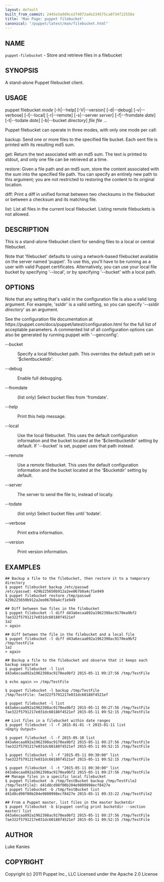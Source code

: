 ```yaml
---
layout: default
built_from_commit: 2445e3a9d9ce2f4072ade234575ca8f34f22550a
title: 'Man Page: puppet filebucket'
canonical: "/puppet/latest/man/filebucket.html"
---
```


<div class='mp'>
<h2 id="NAME">NAME</h2>
<p class="man-name">
  <code>puppet-filebucket</code> - <span class="man-whatis">Store and retrieve files in a filebucket</span>
</p>

<h2 id="SYNOPSIS">SYNOPSIS</h2>

<p>A stand-alone Puppet filebucket client.</p>

<h2 id="USAGE">USAGE</h2>

<p>puppet filebucket <var>mode</var> [-h|--help] [-V|--version] [-d|--debug]
  [-v|--verbose] [-l|--local] [-r|--remote] [-s|--server <var>server</var>]
  [-f|--fromdate <var>date</var>] [-t|--todate <var>date</var>] [-b|--bucket <var>directory</var>]
  <var>file</var> <var>file</var> ...</p>

<p>Puppet filebucket can operate in three modes, with only one mode per call:</p>

<p>backup:
  Send one or more files to the specified file bucket. Each sent file is
  printed with its resulting md5 sum.</p>

<p>get:
  Return the text associated with an md5 sum. The text is printed to
  stdout, and only one file can be retrieved at a time.</p>

<p>restore:
  Given a file path and an md5 sum, store the content associated with
  the sum into the specified file path. You can specify an entirely new
  path to this argument; you are not restricted to restoring the content
  to its original location.</p>

<p>diff:
  Print a diff in unified format between two checksums in the filebucket
  or between a checksum and its matching file.</p>

<p>list:
  List all files in the current local filebucket. Listing remote
  filebuckets is not allowed.</p>

<h2 id="DESCRIPTION">DESCRIPTION</h2>

<p>This is a stand-alone filebucket client for sending files to a local or
central filebucket.</p>

<p>Note that 'filebucket' defaults to using a network-based filebucket
available on the server named 'puppet'. To use this, you'll have to be
running as a user with valid Puppet certificates. Alternatively, you can
use your local file bucket by specifying '--local', or by specifying
'--bucket' with a local path.</p>

<h2 id="OPTIONS">OPTIONS</h2>

<p>Note that any setting that's valid in the configuration
file is also a valid long argument. For example, 'ssldir' is a valid
setting, so you can specify '--ssldir <var>directory</var>' as an
argument.</p>

<p>See the configuration file documentation at
https://puppet.com/docs/puppet/latest/configuration.html for the
full list of acceptable parameters. A commented list of all
configuration options can also be generated by running puppet with
'--genconfig'.</p>

<dl>
<dt>--bucket</dt><dd><p>Specify a local filebucket path. This overrides the default path
set in '$clientbucketdir'.</p></dd>
<dt class="flush">--debug</dt><dd><p>Enable full debugging.</p></dd>
<dt>--fromdate</dt><dd><p>(list only) Select bucket files from 'fromdate'.</p></dd>
<dt class="flush">--help</dt><dd><p>Print this help message.</p></dd>
<dt class="flush">--local</dt><dd><p>Use the local filebucket. This uses the default configuration
information and the bucket located at the '$clientbucketdir'
setting by default. If '--bucket' is set, puppet uses that
path instead.</p></dd>
<dt>--remote</dt><dd><p>Use a remote filebucket. This uses the default configuration
information and the bucket located at the '$bucketdir' setting
by default.</p></dd>
<dt>--server</dt><dd><p>The server to send the file to, instead of locally.</p></dd>
<dt>--todate</dt><dd><p>(list only) Select bucket files until 'todate'.</p></dd>
<dt>--verbose</dt><dd><p>Print extra information.</p></dd>
<dt>--version</dt><dd><p>Print version information.</p></dd>
</dl>


<h2 id="EXAMPLES">EXAMPLES</h2>

<pre><code>## Backup a file to the filebucket, then restore it to a temporary directory
$ puppet filebucket backup /etc/passwd
/etc/passwd: 429b225650b912a2ee067b0a4cf1e949
$ puppet filebucket restore /tmp/passwd 429b225650b912a2ee067b0a4cf1e949

## Diff between two files in the filebucket
$ puppet filebucket -l diff d43a6ecaa892a1962398ac9170ea9bf2 7ae322f5791217e031dc60188f4521ef
1a2
&gt; again

## Diff between the file in the filebucket and a local file
$ puppet filebucket -l diff d43a6ecaa892a1962398ac9170ea9bf2 /tmp/testFile
1a2
&gt; again

## Backup a file to the filebucket and observe that it keeps each backup separate
$ puppet filebucket -l list
d43a6ecaa892a1962398ac9170ea9bf2 2015-05-11 09:27:56 /tmp/TestFile

$ echo again &gt;&gt; /tmp/TestFile

$ puppet filebucket -l backup /tmp/TestFile
/tmp/TestFile: 7ae322f5791217e031dc60188f4521ef

$ puppet filebucket -l list
d43a6ecaa892a1962398ac9170ea9bf2 2015-05-11 09:27:56 /tmp/TestFile
7ae322f5791217e031dc60188f4521ef 2015-05-11 09:52:15 /tmp/TestFile

## List files in a filebucket within date ranges
$ puppet filebucket -l -f 2015-01-01 -t 2015-01-11 list
&lt;Empty Output>

$ puppet filebucket -l -f 2015-05-10 list
d43a6ecaa892a1962398ac9170ea9bf2 2015-05-11 09:27:56 /tmp/TestFile
7ae322f5791217e031dc60188f4521ef 2015-05-11 09:52:15 /tmp/TestFile

$ puppet filebucket -l -f "2015-05-11 09:30:00" list
7ae322f5791217e031dc60188f4521ef 2015-05-11 09:52:15 /tmp/TestFile

$ puppet filebucket -l -t "2015-05-11 09:30:00" list
d43a6ecaa892a1962398ac9170ea9bf2 2015-05-11 09:27:56 /tmp/TestFile
## Manage files in a specific local filebucket
$ puppet filebucket -b /tmp/TestBucket backup /tmp/TestFile2
/tmp/TestFile2: d41d8cd98f00b204e9800998ecf8427e
$ puppet filebucket -b /tmp/TestBucket list
d41d8cd98f00b204e9800998ecf8427e 2015-05-11 09:33:22 /tmp/TestFile2

## From a Puppet master, list files in the master bucketdir
$ puppet filebucket -b $(puppet config print bucketdir --section master) list
d43a6ecaa892a1962398ac9170ea9bf2 2015-05-11 09:27:56 /tmp/TestFile
7ae322f5791217e031dc60188f4521ef 2015-05-11 09:52:15 /tmp/TestFile
</code></pre>

<h2 id="AUTHOR">AUTHOR</h2>

<p>Luke Kanies</p>

<h2 id="COPYRIGHT">COPYRIGHT</h2>

<p>Copyright (c) 2011 Puppet Inc., LLC Licensed under the Apache 2.0 License</p>

</div>
